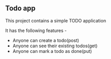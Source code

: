 ## Todo app

This project contains a simple TODO application


It has the following features - 

- Anyone can create a todo(post)
- Anyone can see their existing todos(get)
- Anyone can mark a todo as done(put)
